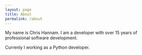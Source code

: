 ```yaml
---
layout: page
title: About
permalink: /about
---
```


My name is Chris Hannam. I am a developer with over 15 years of professional software development.

Currenly I working as a Python developer.